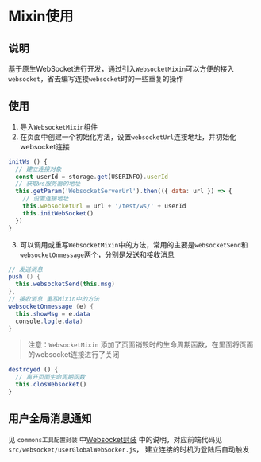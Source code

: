 # Mixin使用
## 说明
基于原生WebSocket进行开发，通过引入`WebsocketMixin`可以方便的接入`websocket`，省去编写连接`websocket`时的一些重复的操作
## 使用
1. 导入`WebsocketMixin`组件
2. 在页面中创建一个初始化方法，设置`websocketUrl`连接地址，并初始化websocket连接
  ```javascript
  initWs () {
    // 建立连接对象
    const userId = storage.get(USERINFO).userId
    // 获取ws服务器的地址
    this.getParam('WebsocketServerUrl').then(({ data: url }) => {
      // 设置连接地址
      this.websocketUrl = url + '/test/ws/' + userId
      this.initWebSocket()
    })
  }
  ```
3. 可以调用或重写`WebsocketMixin`中的方法，常用的主要是`websocketSend`和`websocketOnmessage`两个，分别是发送和接收消息
  ```java
  // 发送消息
  push () {
    this.websocketSend(this.msg)
  },
  // 接收消息 重写Mixin中的方法
  websocketOnmessage (e) {
    this.showMsg = e.data
    console.log(e.data)
  }
  ```

> 注意：`WebsocketMixin` 添加了页面销毁时的生命周期函数，在里面将页面的websocket连接进行了关闭

  ```javascript
  destroyed () {
    // 离开页面生命周期函数
    this.closWebsocket()
  }
  ```
## 用户全局消息通知
见 `commons工具配置封装` 中[Websocket封装](/doc/server/common/Websocket封装.md) 中的说明，对应前端代码见`src/websocket/userGlobalWebSocker.js`，
建立连接的时机为登陆后自动触发
